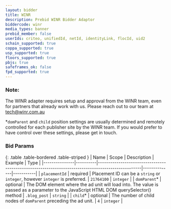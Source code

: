 ```yaml
---
layout: bidder
title: WINR
description: Prebid WINR Bidder Adaptor
biddercode: winr
media_types: banner
prebid_member: false
userIds: criteo, unifiedId, netId, identityLink, flocId, uid2
schain_supported: true
coppa_supported: true
usp_supported: true
floors_supported: true
pbjs: true
safeframes_ok: false
fpd_supported: true
---
```


### Note:
The WINR adapter requires setup and approval from the WINR team, even for partners that already work with us. Please reach out to our team at tech@winr.com.au

*`domParent` and `child` position settings are usually determined and remotely controlled for each publisher site by the WINR team. If you would prefer to have control over these settings, please get in touch.

### Bid Params

{: .table .table-bordered .table-striped }
| Name          | Scope    | Description                                                                                       | Example      | Type      |
|---------------|----------|---------------------------------------------------------------------------------------------------|--------------|-----------|
| `placementId` | required | Placement ID can be a `string` or `integer`, however `integer` is preferred.               | `21764100`    | `integer` |
| `domParent`*   | optional | The DOM element where the ad unit will load into. The value is passed as a parameter to the JavaScript HTML DOM querySelector() method  | `.blog_post`  | `string`  |
| `child`*       | optional | The number of child nodes of `domParent` preceding the ad unit. | `4`           | `integer` |
